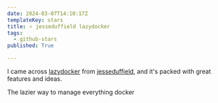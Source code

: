 ```yaml
---
date: 2024-03-07T14:10:17Z
templateKey: stars
title: ⭐ jesseduffield lazydocker
tags:
  - github-stars
published: True

---
```


I came across [lazydocker](https://github.com/jesseduffield/lazydocker) from [jesseduffield](https://github.com/jesseduffield), and it's packed with great features and ideas.

The lazier way to manage everything docker

